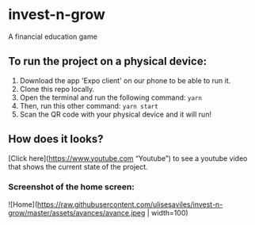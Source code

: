# invest-n-grow

A financial education game

## To run the project on a physical device:

1. Download the app 'Expo client' on our phone to be able to run it.
2. Clone this repo locally.
3. Open the terminal and run the following command:
   `yarn`
4. Then, run this other command:
   `yarn start`
5. Scan the QR code with your physical device and it will run!

## How does it looks?

[Click here](https://www.youtube.com “Youtube”) to see a youtube video that shows the current state of the project.

### Screenshot of the home screen:

![Home](https://raw.githubusercontent.com/ulisesaviles/invest-n-grow/master/assets/avances/avance.jpeg | width=100)
